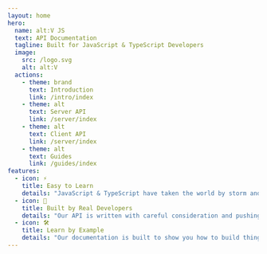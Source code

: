 ```yaml
---
layout: home
hero:
  name: alt:V JS
  text: API Documentation
  tagline: Built for JavaScript & TypeScript Developers
  image:
    src: /logo.svg
    alt: alt:V
  actions:
    - theme: brand
      text: Introduction
      link: /intro/index
    - theme: alt
      text: Server API
      link: /server/index
    - theme: alt
      text: Client API
      link: /server/index
    - theme: alt
      text: Guides
      link: /guides/index
features:
  - icon: ⚡️
    title: Easy to Learn
    details: "JavaScript & TypeScript have taken the world by storm and you can write your very own GTA:V server with these languages."
  - icon: 🖖
    title: Built by Real Developers
    details: "Our API is written with careful consideration and pushing forward the best industry practices today."
  - icon: 🛠️
    title: Learn by Example
    details: "Our documentation is built to show you how to build things with examples across the board."
---
```


<style>
.image-container img {
  max-width: 200px;
  max-height: 200px;
}
</style>
